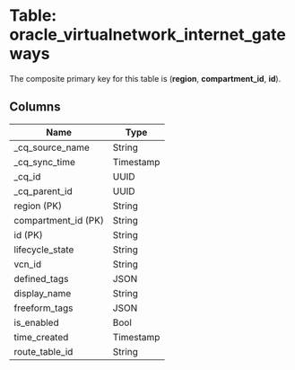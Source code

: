 # Table: oracle_virtualnetwork_internet_gateways

The composite primary key for this table is (**region**, **compartment_id**, **id**).

## Columns

| Name          | Type          |
| ------------- | ------------- |
|_cq_source_name|String|
|_cq_sync_time|Timestamp|
|_cq_id|UUID|
|_cq_parent_id|UUID|
|region (PK)|String|
|compartment_id (PK)|String|
|id (PK)|String|
|lifecycle_state|String|
|vcn_id|String|
|defined_tags|JSON|
|display_name|String|
|freeform_tags|JSON|
|is_enabled|Bool|
|time_created|Timestamp|
|route_table_id|String|